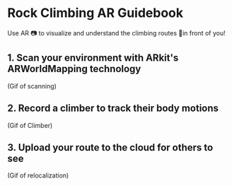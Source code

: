 # Rock Climbing AR Guidebook
Use AR 📷 to visualize and understand the climbing routes 🧗in front of you!

 
## 1. Scan your environment with ARkit's ARWorldMapping technology

(Gif of scanning)

## 2. Record a climber to track their body motions

(Gif of Climber)

## 3. Upload your route to the cloud for others to see

(Gif of relocalization) 

